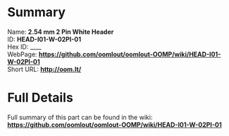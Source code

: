 
Summary
=================
  
Name: __2.54 mm 2 Pin White Header__    
ID: __HEAD-I01-W-02PI-01__   
Hex ID: ____   
WebPage: __https://github.com/oomlout/oomlout-OOMP/wiki/HEAD-I01-W-02PI-01__   
Short URL: __http://oom.lt/__   

Full Details
==========================
Full summary of this part can be found in the wiki:   
__https://github.com/oomlout/oomlout-OOMP/wiki/HEAD-I01-W-02PI-01__    

